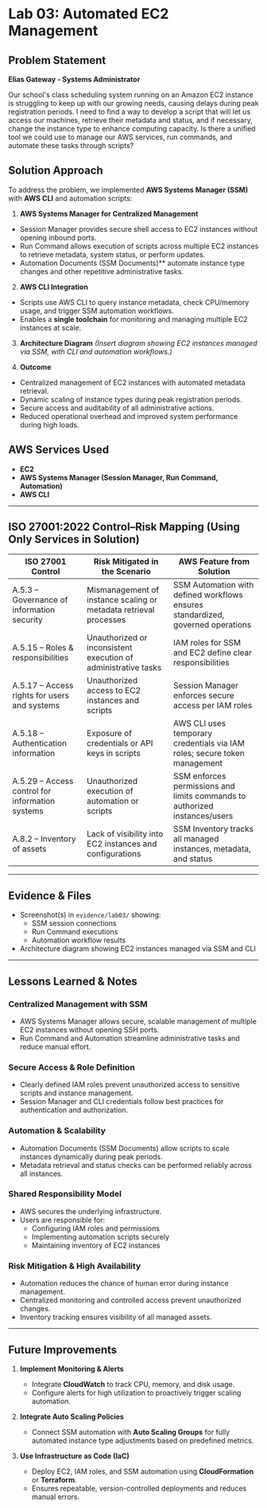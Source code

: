 # Lab 03: Automated EC2 Management

## Problem Statement

**Elias Gateway -  Systems Administrator** 


Our school's class scheduling system running on an Amazon EC2 instance is struggling to keep up with our growing needs, causing delays during peak registration periods. I need to find a way to develop a script that will let us access our machines, retrieve their metadata and status, and if necessary, change the instance type to enhance computing capacity. Is there a unified tool we could use to manage our AWS services, run commands, and automate these tasks through scripts?


## Solution Approach

To address the problem, we implemented **AWS Systems Manager (SSM)** with **AWS CLI** and automation scripts:

1. **AWS Systems Manager for Centralized Management**
- Session Manager provides secure shell access to EC2 instances without opening inbound ports.
- Run Command allows execution of scripts across multiple EC2 instances to retrieve metadata, system status, or perform updates.
- Automation Documents (SSM Documents)** automate instance type changes and other repetitive administrative tasks.

2. **AWS CLI Integration**
- Scripts use AWS CLI to query instance metadata, check CPU/memory usage, and trigger SSM automation workflows.
- Enables a **single toolchain** for monitoring and managing multiple EC2 instances at scale.

3. **Architecture Diagram**
*(Insert diagram showing EC2 instances managed via SSM, with CLI and automation workflows.)*


4. **Outcome**
- Centralized management of EC2 instances with automated metadata retrieval.
- Dynamic scaling of instance types during peak registration periods.
- Secure access and auditability of all administrative actions.
- Reduced operational overhead and improved system performance during high loads.


## AWS Services Used
- **EC2**
- **AWS Systems Manager (Session Manager, Run Command, Automation)**
- **AWS CLI**

---

## ISO 27001:2022 Control–Risk Mapping (Using Only Services in Solution)

| ISO 27001 Control | Risk Mitigated in the Scenario | AWS Feature from Solution |
|------------------|--------------------------------|---------------------------|
| A.5.3 – Governance of information security | Mismanagement of instance scaling or metadata retrieval processes | SSM Automation with defined workflows ensures standardized, governed operations |
| A.5.15 – Roles & responsibilities | Unauthorized or inconsistent execution of administrative tasks | IAM roles for SSM and EC2 define clear responsibilities |
| A.5.17 – Access rights for users and systems | Unauthorized access to EC2 instances and scripts | Session Manager enforces secure access per IAM roles |
| A.5.18 – Authentication information | Exposure of credentials or API keys in scripts | AWS CLI uses temporary credentials via IAM roles; secure token management |
| A.5.29 – Access control for information systems | Unauthorized execution of automation or scripts | SSM enforces permissions and limits commands to authorized instances/users |
| A.8.2 – Inventory of assets | Lack of visibility into EC2 instances and configurations | SSM Inventory tracks all managed instances, metadata, and status |

---

## Evidence & Files

- Screenshot(s) in `evidence/lab03/` showing:
    - SSM session connections
    - Run Command executions
    - Automation workflow results
- Architecture diagram showing EC2 instances managed via SSM and CLI

---

## Lessons Learned & Notes

### Centralized Management with SSM
- AWS Systems Manager allows secure, scalable management of multiple EC2 instances without opening SSH ports.
- Run Command and Automation streamline administrative tasks and reduce manual effort.

### Secure Access & Role Definition
- Clearly defined IAM roles prevent unauthorized access to sensitive scripts and instance management.
- Session Manager and CLI credentials follow best practices for authentication and authorization.

### Automation & Scalability
- Automation Documents (SSM Documents) allow scripts to scale instances dynamically during peak periods.
- Metadata retrieval and status checks can be performed reliably across all instances.

### Shared Responsibility Model
- AWS secures the underlying infrastructure.
- Users are responsible for:
    - Configuring IAM roles and permissions
    - Implementing automation scripts securely
    - Maintaining inventory of EC2 instances

### Risk Mitigation & High Availability
- Automation reduces the chance of human error during instance management.
- Centralized monitoring and controlled access prevent unauthorized changes.
- Inventory tracking ensures visibility of all managed assets.

---

## Future Improvements

1. **Implement Monitoring & Alerts**
   - Integrate **CloudWatch** to track CPU, memory, and disk usage.
   - Configure alerts for high utilization to proactively trigger scaling automation.

2. **Integrate Auto Scaling Policies**
   - Connect SSM automation with **Auto Scaling Groups** for fully automated instance type adjustments based on predefined metrics.

3. **Use Infrastructure as Code (IaC)**
   - Deploy EC2, IAM roles, and SSM automation using **CloudFormation** or **Terraform**.
   - Ensures repeatable, version-controlled deployments and reduces manual errors.
